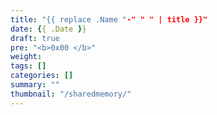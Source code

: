 ```yaml
---
title: "{{ replace .Name "-" " " | title }}"
date: {{ .Date }}
draft: true
pre: "<b>0x00 </b>"
weight:
tags: []
categories: []
summary: ""
thumbnail: "/sharedmemory/"
---
```


